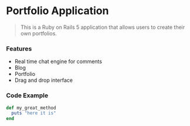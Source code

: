 # Portfolio Application

> This is a Ruby on Rails 5 application that allows users to create their own portfolios.

### Features 

- Real time chat engine for comments
- Blog
- Portfolio
- Drag and drop interface

### Code Example 

```ruby 
def my_great_method
  puts "here it is"
end
```
